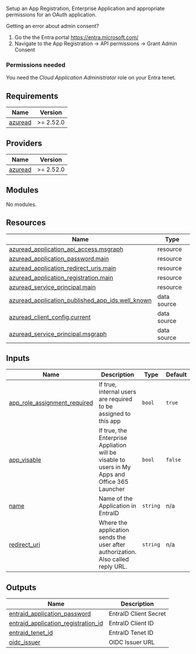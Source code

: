 Setup an App Registration, Enterprise Application and appropriate permissions for an OAuth application.

Getting an error about admin consent? 
1. Go the the Entra portal https://entra.microsoft.com/
2. Navigate to the App Registration -> API permissions -> Grant Admin Consent

### Permissions needed
You need the *Cloud Application Administrator* role on your Entra tenet.

<!-- BEGIN_TF_DOCS -->
## Requirements

| Name | Version |
|------|---------|
| <a name="requirement_azuread"></a> [azuread](#requirement\_azuread) | >= 2.52.0 |

## Providers

| Name | Version |
|------|---------|
| <a name="provider_azuread"></a> [azuread](#provider\_azuread) | >= 2.52.0 |

## Modules

No modules.

## Resources

| Name | Type |
|------|------|
| [azuread_application_api_access.msgraph](https://registry.terraform.io/providers/hashicorp/azuread/latest/docs/resources/application_api_access) | resource |
| [azuread_application_password.main](https://registry.terraform.io/providers/hashicorp/azuread/latest/docs/resources/application_password) | resource |
| [azuread_application_redirect_uris.main](https://registry.terraform.io/providers/hashicorp/azuread/latest/docs/resources/application_redirect_uris) | resource |
| [azuread_application_registration.main](https://registry.terraform.io/providers/hashicorp/azuread/latest/docs/resources/application_registration) | resource |
| [azuread_service_principal.main](https://registry.terraform.io/providers/hashicorp/azuread/latest/docs/resources/service_principal) | resource |
| [azuread_application_published_app_ids.well_known](https://registry.terraform.io/providers/hashicorp/azuread/latest/docs/data-sources/application_published_app_ids) | data source |
| [azuread_client_config.current](https://registry.terraform.io/providers/hashicorp/azuread/latest/docs/data-sources/client_config) | data source |
| [azuread_service_principal.msgraph](https://registry.terraform.io/providers/hashicorp/azuread/latest/docs/data-sources/service_principal) | data source |

## Inputs

| Name | Description | Type | Default | Required |
|------|-------------|------|---------|:--------:|
| <a name="input_app_role_assignment_required"></a> [app\_role\_assignment\_required](#input\_app\_role\_assignment\_required) | If true, internal users are required to be assigned to this app | `bool` | `true` | no |
| <a name="input_app_visable"></a> [app\_visable](#input\_app\_visable) | If true, the Enterprise Appliation will be visable to users in My Apps and Office 365 Launcher | `bool` | `false` | no |
| <a name="input_name"></a> [name](#input\_name) | Name of the Application in EntraID | `string` | n/a | yes |
| <a name="input_redirect_uri"></a> [redirect\_uri](#input\_redirect\_uri) | Where the application sends the user after authorization. Also called reply URL. | `string` | n/a | yes |

## Outputs

| Name | Description |
|------|-------------|
| <a name="output_entraid_application_password"></a> [entraid\_application\_password](#output\_entraid\_application\_password) | EntraID Client Secret |
| <a name="output_entraid_application_registration_id"></a> [entraid\_application\_registration\_id](#output\_entraid\_application\_registration\_id) | EntraID Client ID |
| <a name="output_entraid_tenet_id"></a> [entraid\_tenet\_id](#output\_entraid\_tenet\_id) | EntraID Tenet ID |
| <a name="output_oidc_issuer"></a> [oidc\_issuer](#output\_oidc\_issuer) | OIDC Issuer URL |
<!-- END_TF_DOCS -->